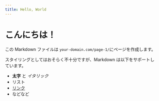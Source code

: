 ```yaml
---
title: Hello, World
---
```


# こんにちは！

この Markdown ファイルは `your-domain.com/page-1/`にページを作成します。

スタイリングとしてはおそらく不十分ですが、Markdown は以下をサポートしています。

- **太字** と _イタリック_
- リスト
- [リンク](https://astro.build)
- などなど
